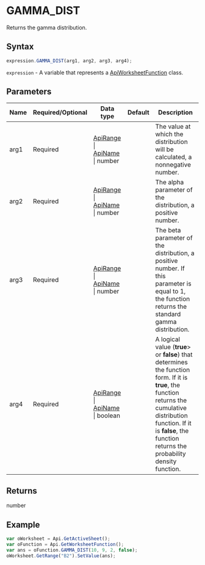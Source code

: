 # GAMMA_DIST

Returns the gamma distribution.

## Syntax

```javascript
expression.GAMMA_DIST(arg1, arg2, arg3, arg4);
```

`expression` - A variable that represents a [ApiWorksheetFunction](../ApiWorksheetFunction.md) class.

## Parameters

| **Name** | **Required/Optional** | **Data type** | **Default** | **Description** |
| ------------- | ------------- | ------------- | ------------- | ------------- |
| arg1 | Required | [ApiRange](../../ApiRange/ApiRange.md) \| [ApiName](../../ApiName/ApiName.md) \| number |  | The value at which the distribution will be calculated, a nonnegative number. |
| arg2 | Required | [ApiRange](../../ApiRange/ApiRange.md) \| [ApiName](../../ApiName/ApiName.md) \| number |  | The alpha parameter of the distribution, a positive number. |
| arg3 | Required | [ApiRange](../../ApiRange/ApiRange.md) \| [ApiName](../../ApiName/ApiName.md) \| number |  | The beta parameter of the distribution, a positive number. If this parameter is equal to 1, the function returns the standard gamma distribution. |
| arg4 | Required | [ApiRange](../../ApiRange/ApiRange.md) \| [ApiName](../../ApiName/ApiName.md) \| boolean |  | A logical value (**true**&gt; or **false**) that determines the function form. If it is **true**, the function returns the cumulative distribution function. If it is **false**, the function returns the probability density function. |

## Returns

number

## Example



```javascript editor-xlsx
var oWorksheet = Api.GetActiveSheet();
var oFunction = Api.GetWorksheetFunction();
var ans = oFunction.GAMMA_DIST(10, 9, 2, false);
oWorksheet.GetRange("B2").SetValue(ans);


```
